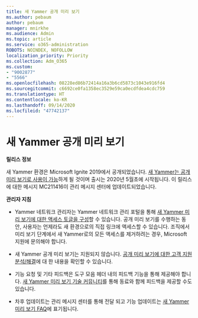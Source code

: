 ```yaml
---
title: 새 Yammer 공개 미리 보기
ms.author: pebaum
author: pebaum
manager: mnirkhe
ms.audience: Admin
ms.topic: article
ms.service: o365-administration
ROBOTS: NOINDEX, NOFOLLOW
localization_priority: Priority
ms.collection: Adm_O365
ms.custom:
- "9002877"
- "5566"
ms.openlocfilehash: 08228ed86b72414a16a3b6cd5873c1043e916fd4
ms.sourcegitcommit: c6692ce0fa1358ec3529e59ca0ecdfdea4cdc759
ms.translationtype: HT
ms.contentlocale: ko-KR
ms.lasthandoff: 09/14/2020
ms.locfileid: "47742137"
---
```

# <a name="new-yammer-public-preview"></a>새 Yammer 공개 미리 보기

**릴리스 정보**

새 Yammer 환경은 Microsoft Ignite 2019에서 공개되었습니다. [새 Yammer는 공개 미리 보기로 사용이 가능](https://docs.microsoft.com/yammer/get-started-with-yammer/newyammer-faq)하게 될 것이며 출시는 2020년 5월초에 시작됩니다. 이 릴리스에 대한 메시지 MC211416이 관리 메시지 센터에 업데이트되었습니다.

**관리자 지침**

- Yammer 네트워크 관리자는 Yammer 네트워크 관리 포털을 통해 [새 Yammer 미리 보기에 대한 액세스 토글을 구성](https://docs.microsoft.com/yammer/get-started-with-yammer/administrative-settings-opt-in-newyammer)할 수 있습니다. 공개 미리 보기를 수행하는 동안, 사용자는 언제라도 새 환경으로의 직접 링크에 액세스할 수 있습니다. 조직에서 미리 보기 단계에서 새 Yammer로의 모든 액세스를 제거하려는 경우, Microsoft 지원에 문의해야 합니다.

- 새 Yammer 공개 미리 보기는 지원되지 않습니다. [공개 미리 보기에 대한 고객 지원 분석/해결](https://docs.microsoft.com/yammer/get-started-with-yammer/newyammer-faq#yammer-preview-customer-support)에 대 한 내용을 확인할 수 있습니다.

- 기능 요청 및 기타 피드백은 도구 모음 헤더 내의 피드백 기능을 통해 제공해야 합니다. [새 Yammer 미리 보기 기술 커뮤니티](https://techcommunity.microsoft.com/t5/new-yammer-preview/bd-p/NewYammerPreview)를 통해 동료와 함께 피드백을 제공할 수도 있습니다.

- 차후 업데이트는 관리 메시지 센터를 통해 전달 되고 기능 업데이트는 [새 Yammer 미리 보기 FAQ](https://docs.microsoft.com/yammer/get-started-with-yammer/newyammer-faq)에 표기됩니다.
